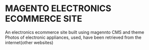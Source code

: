 # MAGENTO ELECTRONICS ECOMMERCE SITE
An electronics ecommerce site built using magennto CMS and theme
Photos of electronic appliances, used, have been retrieved from the internet(other websites)
